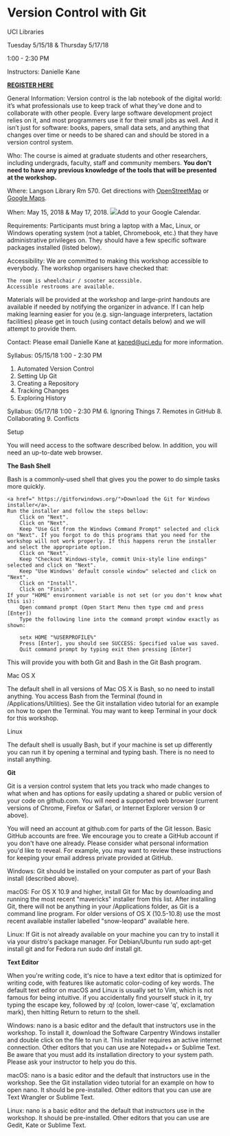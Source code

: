 # Version Control with Git

UCI Libraries

Tuesday 5/15/18 & Thursday 5/17/18

1:00 - 2:30 PM

Instructors: Danielle Kane

<b><a href="https://www.eventbrite.com/e/uci-libraries-intro-to-unix-shell-tickets-42326993176">REGISTER HERE</a></b>

General Information: Version control is the lab notebook of the digital world: it’s what professionals use to keep track of what they’ve done and to collaborate with other people. Every large software development project relies on it, and most programmers use it for their small jobs as well. And it isn’t just for software: books, papers, small data sets, and anything that changes over time or needs to be shared can and should be stored in a version control system.

Who: The course is aimed at graduate students and other researchers, including undergrads, faculty, staff and community members. <b>You don't need to have any previous knowledge of the tools that will be presented at the workshop.</b> 

Where: Langson Library Rm 570. Get directions with <a href="https://www.openstreetmap.org/?mlat=33.972643&mlon=%20-117.327482&zoom=16OpenStreetMap">OpenStreetMap</a> or <a href="https://maps.google.com/maps?q=33.972643,%20-117.327482">Google Maps</a>.

When: May 15, 2018 & May 17, 2018. <a target="_blank" href="https://calendar.google.com/event?action=TEMPLATE&amp;tmeid=NmM2Z2o0MjcyZjN0ZDRvc2R1ZXViZTdxc2kga2FuZWRAdWNpLmVkdQ&amp;tmsrc=kaned%40uci.edu"><img border="0" src="https://www.google.com/calendar/images/ext/gc_button1_en.gif"></a>Add to your Google Calendar</a>.

Requirements: Participants must bring a laptop with a Mac, Linux, or Windows operating system (not a tablet, Chromebook, etc.) that they have administrative privileges on. They should have a few specific software packages installed (listed below). 

Accessibility: We are committed to making this workshop accessible to everybody. The workshop organisers have checked that:

    The room is wheelchair / scooter accessible.
    Accessible restrooms are available.

Materials will be provided at the workshop and large-print handouts are available if needed by notifying the organizer in advance. If I can help making learning easier for you (e.g. sign-language interpreters, lactation facilities) please get in touch (using contact details below) and we will attempt to provide them.

Contact: Please email Danielle Kane at kaned@uci.edu for more information.

Syllabus: 05/15/18 1:00 - 2:30 PM

1. Automated Version Control
2. Setting Up Git
3. Creating a Repository
4. Tracking Changes
5. Exploring History

Syllabus: 05/17/18 1:00 - 2:30 PM
6. Ignoring Things 
7. Remotes in GitHub
8. Collaborating 
9. Conflicts

Setup

You will need access to the software described below. In addition, you will need an up-to-date web browser.

**The Bash Shell**

Bash is a commonly-used shell that gives you the power to do simple tasks more quickly.

    <a href=" https://gitforwindows.org/">Download the Git for Windows installer</a>.
    Run the installer and follow the steps bellow:
        Click on "Next".
        Click on "Next".
        Keep "Use Git from the Windows Command Prompt" selected and click on "Next". If you forgot to do this programs that you need for the workshop will not work properly. If this happens rerun the installer and select the appropriate option.
        Click on "Next".
        Keep "Checkout Windows-style, commit Unix-style line endings" selected and click on "Next".
        Keep "Use Windows' default console window" selected and click on "Next".
        Click on "Install".
        Click on "Finish".
    If your "HOME" environment variable is not set (or you don't know what this is):
        Open command prompt (Open Start Menu then type cmd and press [Enter])
        Type the following line into the command prompt window exactly as shown:

        setx HOME "%USERPROFILE%"
        Press [Enter], you should see SUCCESS: Specified value was saved.
        Quit command prompt by typing exit then pressing [Enter]

This will provide you with both Git and Bash in the Git Bash program. 

Mac OS X

The default shell in all versions of Mac OS X is Bash, so no need to install anything. You access Bash from the Terminal (found in /Applications/Utilities). See the Git installation video tutorial for an example on how to open the Terminal. You may want to keep Terminal in your dock for this workshop. 

Linux

The default shell is usually Bash, but if your machine is set up differently you can run it by opening a terminal and typing bash. There is no need to install anything. 

<b>Git</b>

Git is a version control system that lets you track who made changes to what when and has options for easily updating a shared or public version of your code on github.com. You will need a supported web browser (current versions of Chrome, Firefox or Safari, or Internet Explorer version 9 or above).

You will need an account at github.com for parts of the Git lesson. Basic GitHub accounts are free. We encourage you to create a GitHub account if you don't have one already. Please consider what personal information you'd like to reveal. For example, you may want to review these instructions for keeping your email address private provided at GitHub.

Windows: Git should be installed on your computer as part of your Bash install (described above).

macOS: For OS X 10.9 and higher, install Git for Mac by downloading and running the most recent "mavericks" installer from this list. After installing Git, there will not be anything in your /Applications folder, as Git is a command line program. For older versions of OS X (10.5-10.8) use the most recent available installer labelled "snow-leopard" available here.

Linux: If Git is not already available on your machine you can try to install it via your distro's package manager. For Debian/Ubuntu run sudo apt-get install git and for Fedora run sudo dnf install git.

<b>Text Editor</b>

When you're writing code, it's nice to have a text editor that is optimized for writing code, with features like automatic color-coding of key words. The default text editor on macOS and Linux is usually set to Vim, which is not famous for being intuitive. if you accidentally find yourself stuck in it, try typing the escape key, followed by :q! (colon, lower-case 'q', exclamation mark), then hitting Return to return to the shell.

Windows:  nano is a basic editor and the default that instructors use in the workshop. To install it, download the Software Carpentry Windows installer and double click on the file to run it. This installer requires an active internet connection. Other editors that you can use are Notepad++ or Sublime Text. Be aware that you must add its installation directory to your system path. Please ask your instructor to help you do this.

macOS: nano is a basic editor and the default that instructors use in the workshop. See the Git installation video tutorial for an example on how to open nano. It should be pre-installed. Other editors that you can use are Text Wrangler or Sublime Text.

Linux: nano is a basic editor and the default that instructors use in the workshop. It should be pre-installed. Other editors that you can use are Gedit, Kate or Sublime Text.
